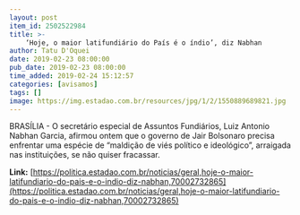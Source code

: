 ```yaml
---
layout: post
item_id: 2502522984
title: >-
    ‘Hoje, o maior latifundiário do País é o índio’, diz Nabhan
author: Tatu D'Oquei
date: 2019-02-23 08:00:00
pub_date: 2019-02-23 08:00:00
time_added: 2019-02-24 15:12:57
categories: [avisamos]
tags: []
image: https://img.estadao.com.br/resources/jpg/1/2/1550889689821.jpg
---
```


BRASÍLIA - O secretário especial de Assuntos Fundiários, Luiz Antonio Nabhan Garcia, afirmou ontem que o governo de Jair Bolsonaro precisa enfrentar uma espécie de “maldição de viés político e ideológico”, arraigada nas instituições, se não quiser fracassar.

**Link:** [https://politica.estadao.com.br/noticias/geral,hoje-o-maior-latifundiario-do-pais-e-o-indio-diz-nabhan,70002732865](https://politica.estadao.com.br/noticias/geral,hoje-o-maior-latifundiario-do-pais-e-o-indio-diz-nabhan,70002732865)

